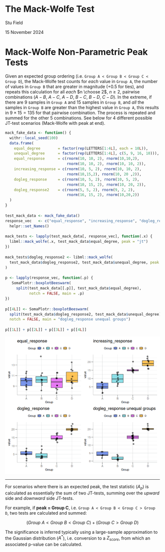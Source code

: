 # The Mack-Wolfe Test

Stu Field

15 November 2024

# Mack-Wolfe Non-Parametric Peak Tests

Given an expected group ordering
(i.e. `Group A < Group B < Group C < Group D`), the Mack-Wolfe test
counts for *each* value in `Group A`, the number of values in `Group B`
that are greater in magnitude (+0.5 for ties), and repeats this
calculation for all *each* $n \choose 2$, $n \ge 2$, pairwise
combinations ($A-B$, $A-C$, $A-D$, $B-C$, $B-D$, $C-D$). In the extreme,
if there are 9 samples in `Group A` and 15 samples in `Group B`, and
*all* the samples in `Group B` are greater than the highest value in
`Group A`, this results in $9 \times 15 = 135$ for that pairwise
combination. The process is repeated and summed for the other 5
combinations. See below for 4 different possible JT-test scenarios
(Mack-Wolfe with peak at end).

``` r
mack_fake_data <- function() {
  withr::local_seed(100)
  data.frame(
    equal_degree        = factor(rep(LETTERS[1:4L], each = 10L)),
    unequal_degree      = factor(rep(LETTERS[1:4L], c(5, 9, 16, 10))),
    equal_response      = c(rnorm(10, 10, 2), rnorm(10,10,2), 
                            rnorm(10, 10, 2), rnorm(10, 10, 2)),
    increasing_response = c(rnorm(10, 5, 2), rnorm(10, 10, 2),
                            rnorm(10,15,2), rnorm(10, 20 ,2)),
    dogleg_response     = c(rnorm(10, 5, 2), rnorm(10, 5, 2),
                            rnorm(10, 15, 2), rnorm(10, 20, 2)),
    dogleg_response2    = c(rnorm(5, 5, 2), rnorm(9, 2, 2),
                            rnorm(16, 15, 2), rnorm(10,20,2))
  )
}

test_mack_data <- mack_fake_data()
response_vec   <- c("equal_response", "increasing_response", "dogleg_response") |>
  helpr::set_Names()

mack_tests <- lapply(test_mack_data[, response_vec], function(.x) {
  libml::mack_wolfe(.x, test_mack_data$equal_degree, peak = "jt")
})

mack_tests$dogleg_response2 <- libml::mack_wolfe(
  test_mack_data$dogleg_response2, test_mack_data$unequal_degree, peak = "jt"
)

p <- lapply(response_vec, function(.p) {
   SomaPlotr::boxplotBeeswarm(
     split(test_mack_data[[.p]], test_mack_data$equal_degree),
           notch = FALSE, main = .p)
})

p[[4L]] <- SomaPlotr::boxplotBeeswarm(
  split(test_mack_data$dogleg_response2, test_mack_data$unequal_degree),
  notch = FALSE, main = "dogleg_response unequal groups")

p[[1L]] + p[[2L]] + p[[3L]] + p[[4L]]
```

![cap_4_plot](figures/mack-wolfe-four-scenario-beeswarm-1.png)

------------------------------------------------------------------------

For scenarios where there is an expected peak, the test statistic
($A_p$) is calculated as essentially the sum of two JT-tests, summing
over the *upward* side and *downward* side JT-tests.

For example, if **peak = Group C**,
i.e. `Group A < Group B < Group C > Group D`, two tests are calculated
and summed:

$$
\begin{equation}
  (Group\ A < Group\ B < Group\ C) + (Group\ C > Group\ D)
\end{equation}
$$

The significance is inferred typically using a large-sample
approximation to the Gaussian distribution ($A^*$), i.e. conversion to a
$Z_{score}$, from which an associated p-value can be calculated.
